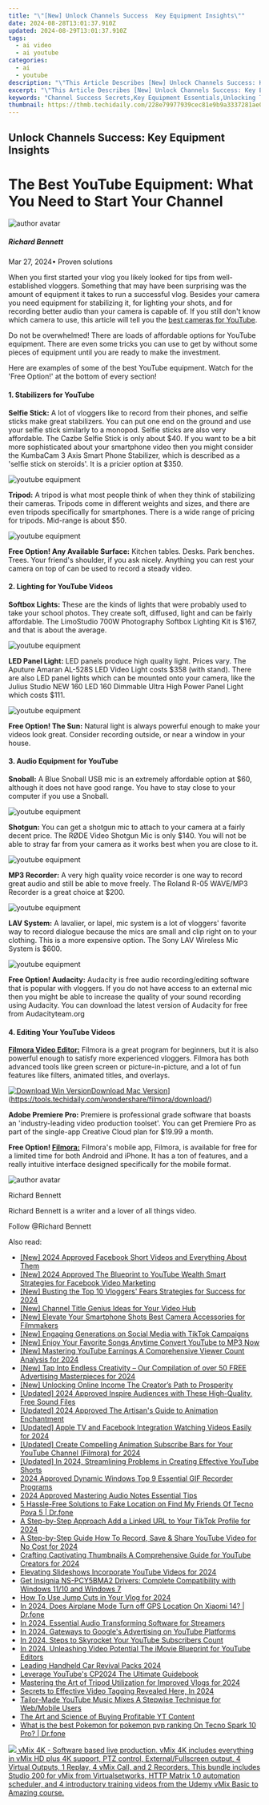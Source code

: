 ```yaml
---
title: "\"[New] Unlock Channels Success  Key Equipment Insights\""
date: 2024-08-28T13:01:37.910Z
updated: 2024-08-29T13:01:37.910Z
tags:
  - ai video
  - ai youtube
categories:
  - ai
  - youtube
description: "\"This Article Describes [New] Unlock Channels Success: Key Equipment Insights\""
excerpt: "\"This Article Describes [New] Unlock Channels Success: Key Equipment Insights\""
keywords: "Channel Success Secrets,Key Equipment Essentials,Unlocking TV Innovations,Optimizing Broadcast Tech,Gear for Media Professionals,Broadcast Efficiency Hacks,Advanced Viewership Tools"
thumbnail: https://thmb.techidaily.com/228e79977939cec81e9b9a3337281ae057b8c153534fece429948183b0ad342f.png
---
```


## Unlock Channels Success: Key Equipment Insights

# The Best YouTube Equipment: What You Need to Start Your Channel

![author avatar](https://images.wondershare.com/filmora/article-images/richard-bennett.jpg)

##### Richard Bennett

 Mar 27, 2024• Proven solutions

When you first started your vlog you likely looked for tips from well-established vloggers. Something that may have been surprising was the amount of equipment it takes to run a successful vlog. Besides your camera you need equipment for stabilizing it, for lighting your shots, and for recording better audio than your camera is capable of. If you still don't know which camera to use, this article will tell you the [best cameras for YouTube](https://tools.techidaily.com/wondershare/filmora/download/).

Do not be overwhelmed! There are loads of affordable options for YouTube equipment. There are even some tricks you can use to get by without some pieces of equipment until you are ready to make the investment.

Here are examples of some of the best YouTube equipment. Watch for the 'Free Option!' at the bottom of every section!

#### 1\. Stabilizers for YouTube

**Selfie Stick:** A lot of vloggers like to record from their phones, and selfie sticks make great stabilizers. You can put one end on the ground and use your selfie stick similarly to a monopod. Selfie sticks are also very affordable. The Cazbe Selfie Stick is only about $40\. If you want to be a bit more sophisticated about your smartphone video then you might consider the KumbaCam 3 Axis Smart Phone Stabilizer, which is described as a 'selfie stick on steroids'. It is a pricier option at $350.

![youtube equipment](https://images.wondershare.com/filmora/article-images/youtube-equipment01.jpg)

**Tripod:** A tripod is what most people think of when they think of stabilizing their cameras. Tripods come in different weights and sizes, and there are even tripods specifically for smartphones. There is a wide range of pricing for tripods. Mid-range is about $50.

![youtube equipment](https://images.wondershare.com/filmora/article-images/youtube-equipment02.JPG)

**Free Option! Any Available Surface:** Kitchen tables. Desks. Park benches. Trees. Your friend's shoulder, if you ask nicely. Anything you can rest your camera on top of can be used to record a steady video.

#### 2\. Lighting for YouTube Videos

**Softbox Lights:** These are the kinds of lights that were probably used to take your school photos. They create soft, diffused, light and can be fairly affordable. The LimoStudio 700W Photography Softbox Lighting Kit is $167, and that is about the average.

![youtube equipment](https://images.wondershare.com/filmora/article-images/youtube-equipment03.jpg)

**LED Panel Light:** LED panels produce high quality light. Prices vary. The Aputure Amaran AL-528S LED Video Light costs $358 (with stand). There are also LED panel lights which can be mounted onto your camera, like the Julius Studio NEW 160 LED 160 Dimmable Ultra High Power Panel Light which costs $111.

![youtube equipment](https://images.wondershare.com/filmora/article-images/youtube-equipment04.jpg)

**Free Option! The Sun:** Natural light is always powerful enough to make your videos look great. Consider recording outside, or near a window in your house.

#### 3\. Audio Equipment for YouTube

**Snoball:** A Blue Snoball USB mic is an extremely affordable option at $60, although it does not have good range. You have to stay close to your computer if you use a Snoball.

![youtube equipment](https://images.wondershare.com/filmora/article-images/youtube-equipment05.JPG)

**Shotgun:** You can get a shotgun mic to attach to your camera at a fairly decent price. The RØDE Video Shotgun Mic is only $140\. You will not be able to stray far from your camera as it works best when you are close to it.

![youtube equipment](https://images.wondershare.com/filmora/article-images/youtube-equipment06.JPG)

**MP3 Recorder:** A very high quality voice recorder is one way to record great audio and still be able to move freely. The Roland R-05 WAVE/MP3 Recorder is a great choice at $200.

![youtube equipment](https://images.wondershare.com/filmora/article-images/youtube-equipment07.jpg)

 **LAV System:** A lavalier, or lapel, mic system is a lot of vloggers' favorite way to record dialogue because the mics are small and clip right on to your clothing. This is a more expensive option. The Sony LAV Wireless Mic System is $600.

![youtube equipment](https://images.wondershare.com/filmora/article-images/youtube-equipment08.JPG)

 **Free Option! Audacity:**  Audacity is free audio recording/editing software that is popular with vloggers. If you do not have access to an external mic then you might be able to increase the quality of your sound recording using Audacity. You can download the latest version of Audacity for free from Audacityteam.org

#### 4\. Editing Your YouTube Videos

**[Filmora Video Editor:](https://tools.techidaily.com/wondershare/filmora/download/)** Filmora is a great program for beginners, but it is also powerful enough to satisfy more experienced vloggers. Filmora has both advanced tools like green screen or picture-in-picture, and a lot of fun features like filters, animated titles, and overlays.

[![Download Win Version](https://images.wondershare.com/filmora/guide/download-btn-win.jpg)](https://tools.techidaily.com/wondershare/filmora/download/)[Download Mac Version](https://images.wondershare.com/filmora/guide/download-btn-mac.jpg)](https://tools.techidaily.com/wondershare/filmora/download/)

**Adobe Premiere Pro:** Premiere is professional grade software that boasts an 'industry-leading video production toolset'. You can get Premiere Pro as part of the single-app Creative Cloud plan for $19.99 a month.

**Free Option! [Filmora:](https://tools.techidaily.com/wondershare/filmora/download/)** Filmora's mobile app, Filmora, is available for free for a limited time for both Android and iPhone. It has a ton of features, and a really intuitive interface designed specifically for the mobile format.

![author avatar](https://images.wondershare.com/filmora/article-images/richard-bennett.jpg)

Richard Bennett

Richard Bennett is a writer and a lover of all things video.

Follow @Richard Bennett


<ins class="adsbygoogle"
     style="display:block"
     data-ad-format="autorelaxed"
     data-ad-client="ca-pub-7571918770474297"
     data-ad-slot="1223367746"></ins>



<ins class="adsbygoogle"
     style="display:block"
     data-ad-client="ca-pub-7571918770474297"
     data-ad-slot="8358498916"
     data-ad-format="auto"
     data-full-width-responsive="true"></ins>

<span class="atpl-alsoreadstyle">Also read:</span>
<div><ul>
<li><a href="https://facebook-video-content.techidaily.com/new-2024-approved-facebook-short-videos-and-everything-about-them/"><u>[New] 2024 Approved  Facebook Short Videos and Everything About Them</u></a></li>
<li><a href="https://facebook-videos.techidaily.com/new-2024-approved-the-blueprint-to-youtube-wealth-smart-strategies-for-facebook-video-marketing/"><u>[New] 2024 Approved  The Blueprint to YouTube Wealth  Smart Strategies for Facebook Video Marketing</u></a></li>
<li><a href="https://youtube-zero.techidaily.com/usting-the-top-10-vloggers-fears-strategies-for-success-for-2024/"><u>[New] Busting the Top 10 Vloggers' Fears  Strategies for Success for 2024</u></a></li>
<li><a href="https://youtube-videos.techidaily.com/new-channel-title-genius-ideas-for-your-video-hub/"><u>[New] Channel Title Genius  Ideas for Your Video Hub</u></a></li>
<li><a href="https://youtube-zero.techidaily.com/levate-your-smartphone-shots-best-camera-accessories-for-filmmakers/"><u>[New] Elevate Your Smartphone Shots  Best Camera Accessories for Filmmakers</u></a></li>
<li><a href="https://tiktok-clips.techidaily.com/new-engaging-generations-on-social-media-with-tiktok-campaigns/"><u>[New] Engaging Generations on Social Media with TikTok Campaigns</u></a></li>
<li><a href="https://youtube-zero.techidaily.com/njoy-your-favorite-songs-anytime-convert-youtube-to-mp3-now/"><u>[New] Enjoy Your Favorite Songs Anytime  Convert YouTube to MP3 Now</u></a></li>
<li><a href="https://youtube-zero.techidaily.com/astering-youtube-earnings-a-comprehensive-viewer-count-analysis-for-2024/"><u>[New] Mastering YouTube Earnings  A Comprehensive Viewer Count Analysis for 2024</u></a></li>
<li><a href="https://youtube-zero.techidaily.com/ap-into-endless-creativity-our-compilation-of-over-50-free-advertising-masterpieces-for-2024/"><u>[New] Tap Into Endless Creativity – Our Compilation of over 50 FREE Advertising Masterpieces for 2024</u></a></li>
<li><a href="https://youtube-zero.techidaily.com/nlocking-online-income-the-creators-path-to-prosperity/"><u>[New] Unlocking Online Income  The Creator’s Path to Prosperity</u></a></li>
<li><a href="https://youtube-zero.techidaily.com/ed-2024-approved-inspire-audiences-with-these-high-quality-free-sound-files/"><u>[Updated] 2024 Approved  Inspire Audiences with These High-Quality, Free Sound Files</u></a></li>
<li><a href="https://youtube-zero.techidaily.com/ed-2024-approved-the-artisans-guide-to-animation-enchantment/"><u>[Updated] 2024 Approved  The Artisan's Guide to Animation Enchantment</u></a></li>
<li><a href="https://facebook-videos.techidaily.com/updated-apple-tv-and-facebook-integration-watching-videos-easily-for-2024/"><u>[Updated] Apple TV and Facebook Integration  Watching Videos Easily for 2024</u></a></li>
<li><a href="https://youtube-zero.techidaily.com/ed-create-compelling-animation-subscribe-bars-for-your-youtube-channel-filmora-for-2024/"><u>[Updated] Create Compelling Animation Subscribe Bars for Your YouTube Channel (Filmora) for 2024</u></a></li>
<li><a href="https://youtube-zero.techidaily.com/ed-in-2024-streamlining-problems-in-creating-effective-youtube-shorts/"><u>[Updated] In 2024, Streamlining Problems in Creating Effective YouTube Shorts</u></a></li>
<li><a href="https://on-screen-recording.techidaily.com/2024-approved-dynamic-windows-top-9-essential-gif-recorder-programs/"><u>2024 Approved  Dynamic Windows  Top 9 Essential GIF Recorder Programs</u></a></li>
<li><a href="https://article-posts.techidaily.com/2024-approved-mastering-audio-notes-essential-tips/"><u>2024 Approved  Mastering Audio Notes  Essential Tips</u></a></li>
<li><a href="https://location-fake.techidaily.com/5-hassle-free-solutions-to-fake-location-on-find-my-friends-of-tecno-pova-5-drfone-by-drfone-virtual-android/"><u>5 Hassle-Free Solutions to Fake Location on Find My Friends Of Tecno Pova 5 | Dr.fone</u></a></li>
<li><a href="https://fox-cloud.techidaily.com/a-step-by-step-approach-add-a-linked-url-to-your-tiktok-profile-for-2024/"><u>A Step-by-Step Approach  Add a Linked URL to Your TikTok Profile for 2024</u></a></li>
<li><a href="https://youtube-zero.techidaily.com/p-by-step-guide-how-to-record-save-and-share-youtube-video-for-no-cost-for-2024/"><u>A Step-by-Step Guide  How To Record, Save & Share YouTube Video for No Cost for 2024</u></a></li>
<li><a href="https://youtube-videos.techidaily.com/crafting-captivating-thumbnails-a-comprehensive-guide-for-youtube-creators-for-2024/"><u>Crafting Captivating Thumbnails  A Comprehensive Guide for YouTube Creators for 2024</u></a></li>
<li><a href="https://youtube-zero.techidaily.com/ting-slideshows-incorporate-youtube-videos-for-2024/"><u>Elevating Slideshows  Incorporate YouTube Videos for 2024</u></a></li>
<li><a href="https://driver-download.techidaily.com/get-insignia-ns-pcy5bma2-drivers-complete-compatibility-with-windows-1110-and-windows-7/"><u>Get Insignia NS-PCY5BMA2 Drivers: Complete Compatibility with Windows 11/10 and Windows 7</u></a></li>
<li><a href="https://youtube-zero.techidaily.com/o-use-jump-cuts-in-your-vlog-for-2024/"><u>How To Use Jump Cuts in Your Vlog for 2024</u></a></li>
<li><a href="https://review-topics.techidaily.com/in-2024-does-airplane-mode-turn-off-gps-location-on-xiaomi-14-drfone-by-drfone-virtual-android/"><u>In 2024, Does Airplane Mode Turn off GPS Location On Xiaomi 14? | Dr.fone</u></a></li>
<li><a href="https://youtube-zero.techidaily.com/24-essential-audio-transforming-software-for-streamers/"><u>In 2024, Essential Audio Transforming Software for Streamers</u></a></li>
<li><a href="https://youtube-zero.techidaily.com/24-gateways-to-googles-advertising-on-youtube-platforms/"><u>In 2024, Gateways to Google's Advertising on YouTube Platforms</u></a></li>
<li><a href="https://youtube-zero.techidaily.com/24-steps-to-skyrocket-your-youtube-subscribers-count/"><u>In 2024, Steps to Skyrocket Your YouTube Subscribers Count</u></a></li>
<li><a href="https://youtube-zero.techidaily.com/24-unleashing-video-potential-the-imovie-blueprint-for-youtube-editors/"><u>In 2024, Unleashing Video Potential  The iMovie Blueprint for YouTube Editors</u></a></li>
<li><a href="https://buynow-reviews.techidaily.com/leading-handheld-car-revival-packs-2024/"><u>Leading Handheld Car Revival Packs 2024</u></a></li>
<li><a href="https://youtube-zero.techidaily.com/age-youtubes-cp2024-the-ultimate-guidebook/"><u>Leverage YouTube's CP2024  The Ultimate Guidebook</u></a></li>
<li><a href="https://youtube-zero.techidaily.com/ring-the-art-of-tripod-utilization-for-improved-vlogs-for-2024/"><u>Mastering the Art of Tripod Utilization for Improved Vlogs for 2024</u></a></li>
<li><a href="https://youtube-zero.techidaily.com/ts-to-effective-video-tagging-revealed-here-in-2024/"><u>Secrets to Effective Video Tagging Revealed Here, In 2024</u></a></li>
<li><a href="https://youtube-zero.techidaily.com/r-made-youtube-music-mixes-a-stepwise-technique-for-webmobile-users/"><u>Tailor-Made YouTube Music Mixes  A Stepwise Technique for Web/Mobile Users</u></a></li>
<li><a href="https://youtube-video-recordings.techidaily.com/the-art-and-science-of-buying-profitable-yt-content/"><u>The Art and Science of Buying Profitable YT Content</u></a></li>
<li><a href="https://android-pokemon-go.techidaily.com/what-is-the-best-pokemon-for-pokemon-pvp-ranking-on-tecno-spark-10-pro-drfone-by-drfone-virtual-android/"><u>What is the best Pokemon for pokemon pvp ranking On Tecno Spark 10 Pro? | Dr.fone</u></a></li>
</ul></div>

<!-- affiliate ads begin -->
<a href="https://secure.2checkout.com/order/checkout.php?PRODS=30901369&QTY=1&AFFILIATE=108875&CART=1"> <img src="https://secure.avangate.com/images/merchant/ce9a6fb2becc2d235e62b125e9260102/products/1_copy_vMixCallScreenshot1-large.jpg" border="0"> vMix 4K - Software based live production. vMix 4K includes everything in vMix HD plus 4K support, PTZ control, External/Fullscreen output, 4 Virtual Outputs, 1 Replay, 4 vMix Call, and 2 Recorders. 
This bundle includes Studio 200 for vMix from Virtualsetworks, HTTP Matrix 1.0 automation scheduler, and 4 introductory training videos from the Udemy vMix Basic to Amazing course. </a>
<!-- affiliate ads end -->